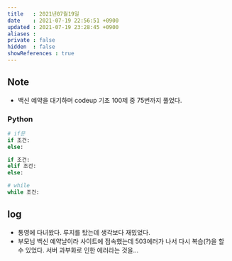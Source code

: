 ```yaml
---
title   : 2021년07월19일 
date    : 2021-07-19 22:56:51 +0900
updated : 2021-07-19 23:28:45 +0900
aliases : 
private : false
hidden  : false
showReferences : true
---
```

## Note
- 백신 예약을 대기하며 codeup 기초 100제 중 75번까지 풀었다.  
	
### Python
```python
# if문  
if 조건: 
else: 

if 조건:
elif 조건:
else: 

# while  
while 조건: 
```

## log 
- 통영에 다녀왔다. 루지를 탔는데 생각보다 재밌었다.  
- 부모님 백신 예약날이라 사이트에 접속했는데 503에러가 나서 다시 복습(?)을 할 수 있었다. 서버 과부화로 인한 에러라는 것을...
